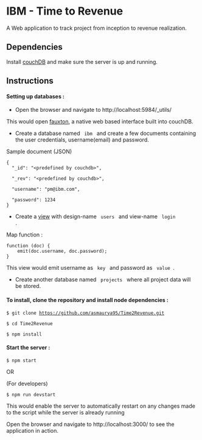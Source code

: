 # IBM - Time to Revenue

A Web application to track project from inception to revenue realization.

## Dependencies

Install [couchDB](https://couchdb.apache.org/) and make sure the server is up and running.

## Instructions

#### Setting up databases :

- Open the browser and navigate to http://localhost:5984/_utils/ 

This would open [fauxton](https://couchdb.apache.org/fauxton-visual-guide/index.html), a native web based interface built into couchDB.

- Create a database named <code> ibm </code> and create a few documents containing the user credentials, username(email) and password.

Sample document (JSON)
```
{  
  "_id": "<predefined by couchdb>",
  
  "_rev": "<predefined by couchdb>",
 
  "username": "pm@ibm.com",
   
  "password": 1234 
}

```
- Create a [view](http://docs.couchdb.org/en/2.1.1/ddocs/views/intro.html) with design-name <code> users </code> and view-name <code> login </code>. 

Map function :

```
function (doc) {
    emit(doc.username, doc.password); 
}
```
This view would emit username as <code> key </code> and password as <code> value </code>.

- Create another database named <code> projects </code> where all project data will be stored.

#### To install, clone the repository and install node dependencies :

<code>$ git clone https://github.com/asmaurya95/Time2Revenue.git </code>

<code>$ cd Time2Revenue</code>

<code>$ npm install</code>

#### Start the server :

<code>$ npm start</code> 

OR 

(For developers)

<code>$ npm run devstart</code>

This would enable the server to automatically restart on any changes made to the script while the server is already running

Open the browser and navigate to http://localhost:3000/ to see the application in action. 
